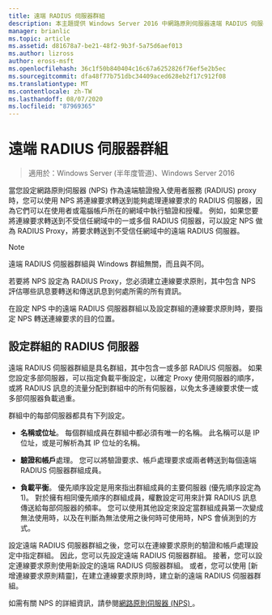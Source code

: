 ```yaml
---
title: 遠端 RADIUS 伺服器群組
description: 本主題提供 Windows Server 2016 中網路原則伺服器遠端 RADIUS 伺服器群組的總覽。
manager: brianlic
ms.topic: article
ms.assetid: d81678a7-be21-48f2-9b3f-5a75d6aef013
ms.author: lizross
author: eross-msft
ms.openlocfilehash: 36c1f50b840404c16c67a6252826f76ef5e2b5ec
ms.sourcegitcommit: dfa48f77b751dbc34409aced628eb2f17c912f08
ms.translationtype: MT
ms.contentlocale: zh-TW
ms.lasthandoff: 08/07/2020
ms.locfileid: "87969365"
---
```

# <a name="remote-radius-server-groups"></a>遠端 RADIUS 伺服器群組

>適用於：Windows Server (半年度管道)、Windows Server 2016

當您設定網路原則伺服器 (NPS) 作為遠端驗證撥入使用者服務 (RADIUS) proxy 時，您可以使用 NPS 將連線要求轉送到能夠處理連線要求的 RADIUS 伺服器，因為它們可以在使用者或電腦帳戶所在的網域中執行驗證和授權。 例如，如果您要將連線要求轉送到不受信任網域中的一或多個 RADIUS 伺服器，可以設定 NPS 做為 RADIUS Proxy，將要求轉送到不受信任網域中的遠端 RADIUS 伺服器。

>[!NOTE]
>遠端 RADIUS 伺服器群組與 Windows 群組無關，而且與不同。

若要將 NPS 設定為 RADIUS Proxy，您必須建立連線要求原則，其中包含 NPS 評估哪些訊息要轉送和傳送訊息到何處所需的所有資訊。

在設定 NPS 中的遠端 RADIUS 伺服器群組以及設定群組的連線要求原則時，要指定 NPS 轉送連線要求的目的位置。

## <a name="configuring-radius-servers-for-a-group"></a>設定群組的 RADIUS 伺服器

遠端 RADIUS 伺服器群組是具名群組，其中包含一或多部 RADIUS 伺服器。 如果您設定多部伺服器，可以指定負載平衡設定，以確定 Proxy 使用伺服器的順序，或將 RADIUS 訊息的流量分配到群組中的所有伺服器，以免太多連線要求使一或多部伺服器負載過重。

群組中的每部伺服器都具有下列設定。

- **名稱或位址**。 每個群組成員在群組中都必須有唯一的名稱。 此名稱可以是 IP 位址，或是可解析為其 IP 位址的名稱。

- **驗證和帳戶**處理。 您可以將驗證要求、帳戶處理要求或兩者轉送到每個遠端 RADIUS 伺服器群組成員。

- **負載平衡**。 優先順序設定是用來指出群組成員的主要伺服器 (優先順序設定為 1)。 對於擁有相同優先順序的群組成員，權數設定可用來計算 RADIUS 訊息傳送給每部伺服器的頻率。 您可以使用其他設定來設定當群組成員第一次變成無法使用時，以及在判斷為無法使用之後何時可使用時，NPS 會偵測到的方式。

設定遠端 RADIUS 伺服器群組之後，您可以在連線要求原則的驗證和帳戶處理設定中指定群組。 因此，您可以先設定遠端 RADIUS 伺服器群組。 接著，您可以設定連線要求原則使用新設定的遠端 RADIUS 伺服器群組。 或者，您可以使用 [新增連線要求原則精靈]，在建立連線要求原則時，建立新的遠端 RADIUS 伺服器群組。

如需有關 NPS 的詳細資訊，請參閱[網路原則伺服器 (NPS) ](nps-top.md)。
